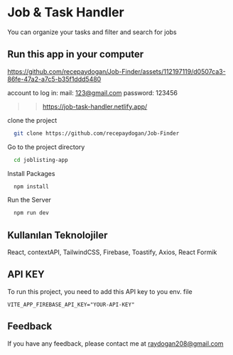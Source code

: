 
# Job & Task Handler

You can organize your tasks and filter and search for jobs
## Run this app in your computer


https://github.com/recepaydogan/Job-Finder/assets/112197119/d0507ca3-86fe-47a2-a7c5-b35f1ddd5480

account to log in:
mail: 123@gmail.com
password: 123456
>> https://job-task-handler.netlify.app/

clone the project

```bash
  git clone https://github.com/recepaydogan/Job-Finder
```

Go to the project directory

```bash
  cd joblisting-app
```

Install Packages

```bash
  npm install
```

Run the Server
```bash
  npm run dev
```

  
## Kullanılan Teknolojiler

React, contextAPI, TailwindCSS, Firebase, Toastify, Axios, React Formik


  
## API KEY

To run this project, you need to add this API key to you env. file

`VITE_APP_FIREBASE_API_KEY="YOUR-API-KEY"`



  
## Feedback

If you have any feedback, please contact me at raydogan208@gmail.com
  



  
